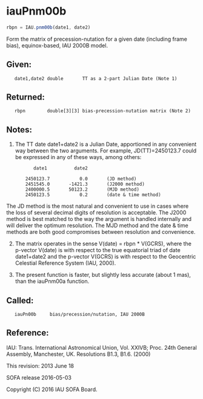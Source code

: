 # iauPnm00b

```js
rbpn = IAU.pnm00b(date1, date2)
```

Form the matrix of precession-nutation for a given date (including
frame bias), equinox-based, IAU 2000B model.

## Given:
```
   date1,date2 double       TT as a 2-part Julian Date (Note 1)
```

## Returned:
```
   rbpn        double[3][3] bias-precession-nutation matrix (Note 2)
```

## Notes:

1) The TT date date1+date2 is a Julian Date, apportioned in any
   convenient way between the two arguments.  For example,
   JD(TT)=2450123.7 could be expressed in any of these ways,
   among others:

```
          date1          date2

       2450123.7           0.0       (JD method)
       2451545.0       -1421.3       (J2000 method)
       2400000.5       50123.2       (MJD method)
       2450123.5           0.2       (date & time method)
```

   The JD method is the most natural and convenient to use in
   cases where the loss of several decimal digits of resolution
   is acceptable.  The J2000 method is best matched to the way
   the argument is handled internally and will deliver the
   optimum resolution.  The MJD method and the date & time methods
   are both good compromises between resolution and convenience.

2) The matrix operates in the sense V(date) = rbpn * V(GCRS), where
   the p-vector V(date) is with respect to the true equatorial triad
   of date date1+date2 and the p-vector V(GCRS) is with respect to
   the Geocentric Celestial Reference System (IAU, 2000).

3) The present function is faster, but slightly less accurate (about
   1 mas), than the iauPnm00a function.

## Called:
```
   iauPn00b     bias/precession/nutation, IAU 2000B
```

## Reference:

   IAU: Trans. International Astronomical Union, Vol. XXIVB;  Proc.
   24th General Assembly, Manchester, UK.  Resolutions B1.3, B1.6.
   (2000)

This revision:  2013 June 18

SOFA release 2016-05-03

Copyright (C) 2016 IAU SOFA Board.